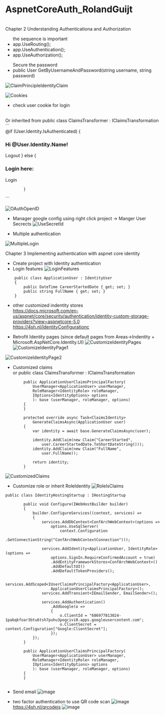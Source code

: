 # AspnetCoreAuth_RolandGuijt

<br />Chapter 2 Understanding Authenticationa and Authorization
<ul> the sequence is important
<li>app.UseRouting();</li>
<li>app.UseAuthentication();</li>
<li>app.UseAuthorization();</li>
</ul>
<ul>Secure the password
<li>public User GetByUsernameAndPassword(string username, string password)</li>
</ul>

![ClaimPrincipleIdentityClaim](https://user-images.githubusercontent.com/64368109/130358579-48c7c631-8cca-4537-a831-ff805e107710.png)

![Cookies](https://user-images.githubusercontent.com/64368109/130358725-4483ff83-2e95-43c7-ba32-52dcdeb16ebf.png)

-  check user cookie for login 
<br />
Or inherited from public class ClaimsTransformer : IClaimsTransformation
<br />      
```
<div class="col-md-4">
            @if (User.Identity.IsAuthenticated)
            {
                <h3>Hi @User.Identity.Name!</h3>
                <a asp-controller="Account" asp-action="Logout" class="btn btn-primary">Logout</a>
            }
            else
            {
                <h3>Login here: </h3>
                <a asp-controller="Account" asp-action="Login" class="btn btn-primary">Login</a>
       
            }
  </div>
  ```

![OAuthOpenID](https://user-images.githubusercontent.com/64368109/130359405-9862b075-d054-47e2-a18a-2a68b83dd342.png)
-  Manager google config using right click project -> Manger User Secrects
![UseSecretId](https://user-images.githubusercontent.com/64368109/130359988-a7c22522-5b0f-4e7c-8d99-f85d6a0e903c.png)

-  Multiple authentication

![MultipleLogin](https://user-images.githubusercontent.com/64368109/130359997-d8919d47-33d4-4bd6-81a6-7d6e86dbc9f7.png)


Chapter 3 Implementing authentication with aspnet core identity
-  Create project with Identity authentication
-  Login features
![LoginFeatures](https://user-images.githubusercontent.com/64368109/130360484-2ec9de2b-0ea4-47bf-89e9-de54eaa0b6f6.png)
```
    public class ApplicationUser : IdentityUser
    {
        public DateTime CareerStartedDate { get; set; }
        public string FullName { get; set; }
    }
 ```
-  other customized indentity stores
<br />https://docs.microsoft.com/en-us/aspnet/core/security/authentication/identity-custom-storage-providers?view=aspnetcore-5.0
<br />https://4sh.nl/IdentityConfigurationc

-  Retrofit Identity pages (since default pages from Areas->Indentity + Microsoft.AspNetCore.Identity.UI)
![CustomizeIdentityPages](https://user-images.githubusercontent.com/64368109/130361224-66c59d09-3132-4e3d-81ab-4d72addd975d.png)
![CustomizeIdentityPage1](https://user-images.githubusercontent.com/64368109/130361277-481dd85b-e11e-4e0f-8f49-9aba9f109114.png)<br />

![CustomizeIdentityPage2](https://user-images.githubusercontent.com/64368109/130361386-4087e10c-c7f6-4f7b-9bc0-2c2e56df3f0e.png)

-  Customized claims
<br /> or public class ClaimsTransformer : IClaimsTransformation
```
        public ApplicationUserClaimsPrincipalFactory(
            UserManager<ApplicationUser> userManager,
            RoleManager<IdentityRole> roleManager,
            IOptions<IdentityOptions> options
            ): base (userManager, roleManager, options)
        {
        }

        protected override async Task<ClaimsIdentity> 
            GenerateClaimsAsync(ApplicationUser user)
        {
            var identity = await base.GenerateClaimsAsync(user);

            identity.AddClaim(new Claim("CareerStarted",
                user.CareerStartedDate.ToShortDateString()));
            identity.AddClaim(new Claim("FullName",
                user.FullName));

            return identity;
        }
```
![CustomizedClaims](https://user-images.githubusercontent.com/64368109/130365063-ee13fb87-0b3e-4f3c-95ef-3e5a5757bd4a.png)

-  Customize role or inherit RoleIdentity
![RoleIsClaims](https://user-images.githubusercontent.com/64368109/130365350-37b44850-43d1-4423-ae95-79894a7fb7da.png)
```
public class IdentityHostingStartup : IHostingStartup

        public void Configure(IWebHostBuilder builder)
        {
            builder.ConfigureServices((context, services) =>
            {
                services.AddDbContext<ConfArchWebContext>(options =>
                    options.UseSqlServer(
                        context.Configuration
                            .GetConnectionString("ConfArchWebContextConnection")));

                services.AddIdentity<ApplicationUser, IdentityRole>(options =>
                    options.SignIn.RequireConfirmedAccount = true)
                    .AddEntityFrameworkStores<ConfArchWebContext>()
                    .AddDefaultUI()
                    .AddDefaultTokenProviders();

                services.AddScoped<IUserClaimsPrincipalFactory<ApplicationUser>,
                    ApplicationUserClaimsPrincipalFactory>();
                services.AddTransient<IEmailSender, EmailSender>();

                services.AddAuthentication()
                    .AddGoogle(o =>
                    {
                        o.ClientId = "686977813024-1pabqkfoar3btu6tsh7puhu3pogcivi0.apps.googleusercontent.com";
                        o.ClientSecret = context.Configuration["Google:ClientSecret"];
                    });
            });
        }
        
        public ApplicationUserClaimsPrincipalFactory(
            UserManager<ApplicationUser> userManager,
            RoleManager<IdentityRole> roleManager,
            IOptions<IdentityOptions> options
            ): base (userManager, roleManager, options)
        {
        }
        
```
-  Send email
![image](https://user-images.githubusercontent.com/64368109/130365553-b2f1bc9d-06bb-4c94-8437-4ca34f5cb835.png)

-  two factor authentication to use QR code scan
![image](https://user-images.githubusercontent.com/64368109/130365635-81f125d9-0493-4727-a261-33f6a822b636.png)
https://4sh.nl/qrcodejs
![image](https://user-images.githubusercontent.com/64368109/130365707-fbf659ec-ae54-4d5d-8022-80d88e0d5077.png)

